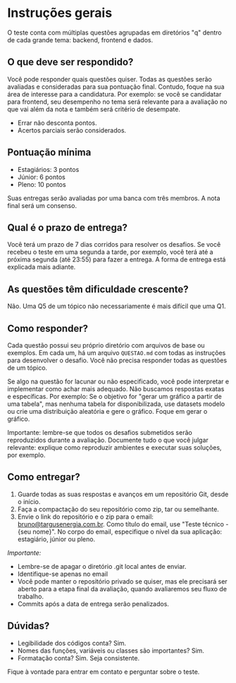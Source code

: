 # Instruções gerais

O teste conta com múltiplas questões agrupadas em diretórios "q" dentro de cada grande tema: backend, frontend e dados.

## O que deve ser respondido?

Você pode responder quais questões quiser. Todas as questões serão avaliadas e
consideradas para sua pontuação final. Contudo, foque na sua área de interesse para a candidatura. Por exemplo: se você se candidatar para frontend, seu desempenho no tema será relevante para a avaliação no que vai além da nota e também será critério de desempate.

- Errar não desconta pontos.
- Acertos parciais serão considerados.

## Pontuação mínima

- Estagiários: 3 pontos
- Júnior: 6 pontos
- Pleno: 10 pontos

Suas entregas serão avaliadas por uma banca com três membros. A nota final será um consenso.

## Qual é o prazo de entrega?

Você terá um prazo de 7 dias corridos para resolver os desafios. Se você recebeu o teste em uma segunda a tarde, por exemplo, você terá até a próxima segunda (até 23:55) para fazer a entrega. A forma de entrega está explicada mais adiante.

## As questões têm dificuldade crescente?

Não. Uma Q5 de um tópico não necessariamente é mais difícil que uma Q1.

## Como responder?

Cada questão possui seu próprio diretório com arquivos de base ou exemplos. Em cada
um, há um arquivo ```QUESTAO.md``` com todas as instruções para desenvolver o desafio.
Você não precisa responder todas as questões de um tópico.

Se algo na questão for lacunar ou não especificado, você pode interpretar e implementar
como achar mais adequado. Não buscamos respostas exatas e específicas. Por exemplo:
Se o objetivo for "gerar um gráfico a partir de uma tabela", mas nenhuma tabela for
disponibilizada, use datasets modelo ou crie uma distribuição aleatória e gere o
gráfico. Foque em gerar o gráfico.

Importante: lembre-se que todos os desafios submetidos serão reproduzidos durante a
avaliação. Documente tudo o que você julgar relevante: explique como reproduzir
ambientes e executar suas soluções, por exemplo.

## Como entregar?

1. Guarde todas as suas respostas e avanços em um repositório Git, desde o início.
2. Faça a compactação do seu repositório como zip, tar ou semelhante.
3. Envie o link do repositório e o zip para o email: <bruno@targusenergia.com.br>. Como título do email, use "Teste técnico - {seu nome}". No corpo do email, especifique o nível da sua aplicação: estagiário, júnior ou pleno.

*Importante:*

- Lembre-se de apagar o diretório .git local antes de enviar.
- Identifique-se apenas no email
- Você pode manter o repositório privado se quiser, mas ele precisará ser aberto para a
etapa final da avaliação, quando avaliaremos seu fluxo de trabalho.
- Commits após a data de entrega serão penalizados.

## Dúvidas?

- Legibilidade dos códigos conta? Sim.
- Nomes das funções, variáveis ou classes são importantes? Sim.
- Formatação conta? Sim. Seja consistente.

Fique à vontade para entrar em contato e perguntar sobre o teste.

